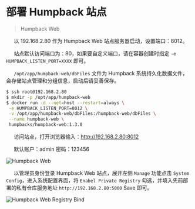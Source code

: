 # 部署 Humpback 站点

> Humpback Web    

&ensp;&ensp;&ensp;以 192.168.2.80 作为 Humpback Web 站点服务器启动，设置端口：8012。

&ensp;&ensp;&ensp;站点默认访问端口为：80，如果要自定义端口，请在容器创建时指定 `-e HUMPBACK_LISTEN_PORT=XXXX` 即可。   

&ensp;&ensp;&ensp;`/opt/app/humpback-web/dbFiles` 文件为 Humpback 系统持久化数据文件，会存储站点管理和分组信息，启动后请妥善保存。

```bash
$ ssh root@192.168.2.80
$ mkdir -p /opt/app/humpback-web
$ docker run -d --net=host --restart=always \
 -e HUMPBACK_LISTEN_PORT=8012 \
 -v /opt/app/humpback-web/dbFiles:/humpback-web/dbFiles \
 --name humpback-web \
 humpbacks/humpback-web:1.3.0
```

&ensp;&ensp;&ensp;访问站点，打开浏览器输入：http://192.168.2.80:8012    

&ensp;&ensp;&ensp;默认账户：admin  密码：123456   

![Humpback Web](../_media/humpback-web.png)

&ensp;&ensp;&ensp;以管理员身份登录 Humpback Web 站点，展开左侧 `Manage` 功能点击 `System Config`，进入系统配置界面，将 `Enabel Private Registry` 勾选，并填入先前部署的私有仓库服务地址 `http://192.168.2.80:5000` Save 即可。 

![Humpback Web Registry Bind](../_media/humpback-web-registry-bind.png)
